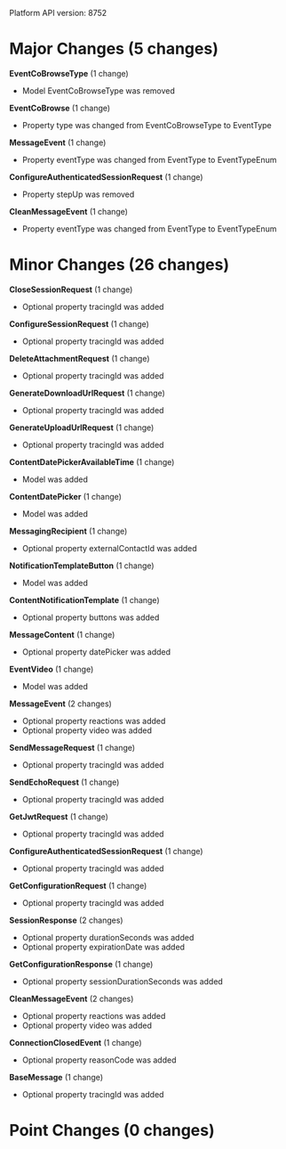 Platform API version: 8752




# Major Changes (5 changes)

**EventCoBrowseType** (1 change)

* Model EventCoBrowseType was removed

**EventCoBrowse** (1 change)

* Property type was changed from EventCoBrowseType to EventType

**MessageEvent** (1 change)

* Property eventType was changed from EventType to EventTypeEnum

**ConfigureAuthenticatedSessionRequest** (1 change)

* Property stepUp was removed

**CleanMessageEvent** (1 change)

* Property eventType was changed from EventType to EventTypeEnum


# Minor Changes (26 changes)

**CloseSessionRequest** (1 change)

* Optional property tracingId was added

**ConfigureSessionRequest** (1 change)

* Optional property tracingId was added

**DeleteAttachmentRequest** (1 change)

* Optional property tracingId was added

**GenerateDownloadUrlRequest** (1 change)

* Optional property tracingId was added

**GenerateUploadUrlRequest** (1 change)

* Optional property tracingId was added

**ContentDatePickerAvailableTime** (1 change)

* Model was added

**ContentDatePicker** (1 change)

* Model was added

**MessagingRecipient** (1 change)

* Optional property externalContactId was added

**NotificationTemplateButton** (1 change)

* Model was added

**ContentNotificationTemplate** (1 change)

* Optional property buttons was added

**MessageContent** (1 change)

* Optional property datePicker was added

**EventVideo** (1 change)

* Model was added

**MessageEvent** (2 changes)

* Optional property reactions was added
* Optional property video was added

**SendMessageRequest** (1 change)

* Optional property tracingId was added

**SendEchoRequest** (1 change)

* Optional property tracingId was added

**GetJwtRequest** (1 change)

* Optional property tracingId was added

**ConfigureAuthenticatedSessionRequest** (1 change)

* Optional property tracingId was added

**GetConfigurationRequest** (1 change)

* Optional property tracingId was added

**SessionResponse** (2 changes)

* Optional property durationSeconds was added
* Optional property expirationDate was added

**GetConfigurationResponse** (1 change)

* Optional property sessionDurationSeconds was added

**CleanMessageEvent** (2 changes)

* Optional property reactions was added
* Optional property video was added

**ConnectionClosedEvent** (1 change)

* Optional property reasonCode was added

**BaseMessage** (1 change)

* Optional property tracingId was added


# Point Changes (0 changes)
